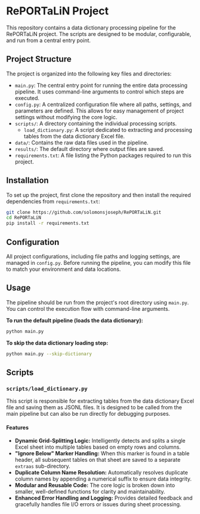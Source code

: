 # RePORTaLiN Project

This repository contains a data dictionary processing pipeline for the RePORTaLiN project. The scripts are designed to be modular, configurable, and run from a central entry point.

## Project Structure

The project is organized into the following key files and directories:

-   `main.py`: The central entry point for running the entire data processing pipeline. It uses command-line arguments to control which steps are executed.
-   `config.py`: A centralized configuration file where all paths, settings, and parameters are defined. This allows for easy management of project settings without modifying the core logic.
-   `scripts/`: A directory containing the individual processing scripts.
    -   `load_dictionary.py`: A script dedicated to extracting and processing tables from the data dictionary Excel file.
-   `data/`: Contains the raw data files used in the pipeline.
-   `results/`: The default directory where output files are saved.
-   `requirements.txt`: A file listing the Python packages required to run this project.

## Installation

To set up the project, first clone the repository and then install the required dependencies from `requirements.txt`:

```bash
git clone https://github.com/solomonsjoseph/RePORTaLiN.git
cd RePORTaLiN
pip install -r requirements.txt
```

## Configuration

All project configurations, including file paths and logging settings, are managed in `config.py`. Before running the pipeline, you can modify this file to match your environment and data locations.

## Usage

The pipeline should be run from the project's root directory using `main.py`. You can control the execution flow with command-line arguments.

**To run the default pipeline (loads the data dictionary):**

```bash
python main.py
```

**To skip the data dictionary loading step:**

```bash
python main.py --skip-dictionary
```

## Scripts

### `scripts/load_dictionary.py`

This script is responsible for extracting tables from the data dictionary Excel file and saving them as JSONL files. It is designed to be called from the main pipeline but can also be run directly for debugging purposes.

#### Features

- **Dynamic Grid-Splitting Logic:** Intelligently detects and splits a single Excel sheet into multiple tables based on empty rows and columns.
- **"Ignore Below" Marker Handling:** When this marker is found in a table header, all subsequent tables on that sheet are saved to a separate `extraas` sub-directory.
- **Duplicate Column Name Resolution:** Automatically resolves duplicate column names by appending a numerical suffix to ensure data integrity.
- **Modular and Reusable Code:** The core logic is broken down into smaller, well-defined functions for clarity and maintainability.
- **Enhanced Error Handling and Logging:** Provides detailed feedback and gracefully handles file I/O errors or issues during sheet processing.
